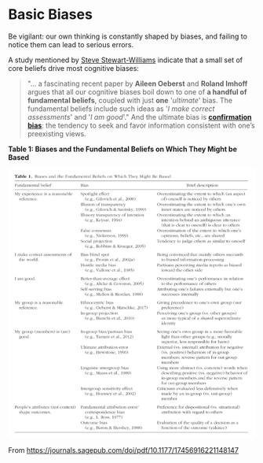# Basic Biases

Be vigilant: our own thinking is constantly shaped by biases, and failing to notice them can lead to serious errors.

A study mentioned by [Steve Stewart-Williams](https://www.stevestewartwilliams.com/p/one-bias-to-rule-them-all) indicate that a small set of core beliefs drive most cognitive biases: 

> "... a fascinating recent paper by **Aileen Oeberst** and **Roland Imhoff** argues that all our cognitive biases boil down to one of **a handful of fundamental beliefs**, coupled with just **one** '*ultimate*' bias. The fundamental beliefs include such ideas as '*I make correct assessments*' and '*I am good*'." And the ultimate bias is **[confirmation bias](https://en.wikipedia.org/wiki/Confirmation_bias)**: the tendency to seek and favor information consistent with one’s preexisting views.


**Table 1: Biases and the Fundamental Beliefs on Which They Might be Based**

![Table 1: Biases and the Fundamental Beliefs on Which They Might be Based](basic-biases.jpg)

From <https://journals.sagepub.com/doi/pdf/10.1177/17456916221148147>
